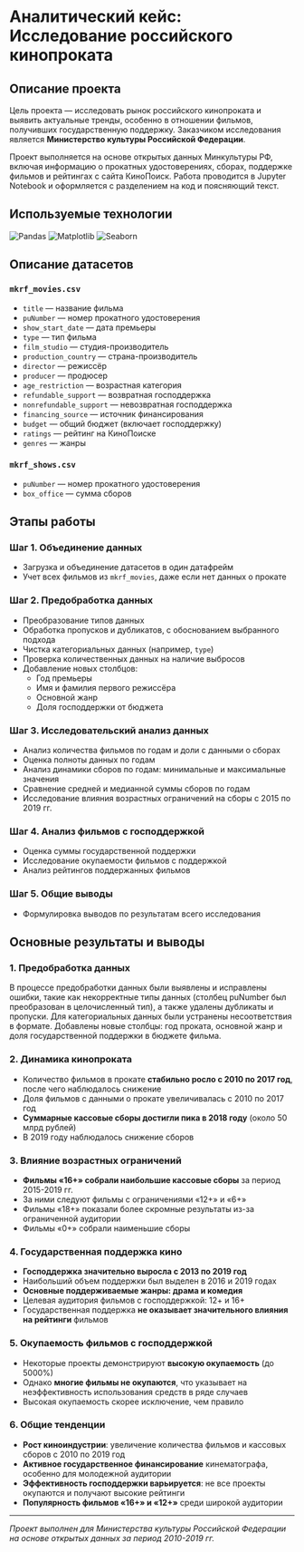 # Аналитический кейс: Исследование российского кинопроката

## Описание проекта

Цель проекта — исследовать рынок российского кинопроката и выявить актуальные тренды, особенно в отношении фильмов, получивших государственную поддержку. Заказчиком исследования является **Министерство культуры Российской Федерации**.

Проект выполняется на основе открытых данных Минкультуры РФ, включая информацию о прокатных удостоверениях, сборах, поддержке фильмов и рейтингах с сайта КиноПоиск. Работа проводится в Jupyter Notebook и оформляется с разделением на код и поясняющий текст.

## Используемые технологии

![Pandas](https://img.shields.io/badge/pandas-%23150458.svg?style=for-the-badge&logo=pandas&logoColor=white)
![Matplotlib](https://img.shields.io/badge/Matplotlib-%23ffffff.svg?style=for-the-badge&logo=Matplotlib&logoColor=black)
![Seaborn](https://img.shields.io/badge/Seaborn-%23150458.svg?style=for-the-badge&logo=python&logoColor=white)

## Описание датасетов

### `mkrf_movies.csv`
- `title` — название фильма
- `puNumber` — номер прокатного удостоверения
- `show_start_date` — дата премьеры
- `type` — тип фильма
- `film_studio` — студия-производитель
- `production_country` — страна-производитель
- `director` — режиссёр
- `producer` — продюсер
- `age_restriction` — возрастная категория
- `refundable_support` — возвратная господдержка
- `nonrefundable_support` — невозвратная господдержка
- `financing_source` — источник финансирования
- `budget` — общий бюджет (включает господдержку)
- `ratings` — рейтинг на КиноПоиске
- `genres` — жанры

### `mkrf_shows.csv`
- `puNumber` — номер прокатного удостоверения
- `box_office` — сумма сборов

## Этапы работы

### Шаг 1. Объединение данных
- Загрузка и объединение датасетов в один датафрейм
- Учет всех фильмов из `mkrf_movies`, даже если нет данных о прокате

### Шаг 2. Предобработка данных
- Преобразование типов данных
- Обработка пропусков и дубликатов, с обоснованием выбранного подхода
- Чистка категориальных данных (например, `type`)
- Проверка количественных данных на наличие выбросов
- Добавление новых столбцов:
  - Год премьеры
  - Имя и фамилия первого режиссёра
  - Основной жанр
  - Доля господдержки от бюджета

### Шаг 3. Исследовательский анализ данных
- Анализ количества фильмов по годам и доли с данными о сборах
- Оценка полноты данных по годам
- Анализ динамики сборов по годам: минимальные и максимальные значения
- Сравнение средней и медианной суммы сборов по годам
- Исследование влияния возрастных ограничений на сборы с 2015 по 2019 гг.

### Шаг 4. Анализ фильмов с господдержкой
- Оценка суммы государственной поддержки
- Исследование окупаемости фильмов с поддержкой
- Анализ рейтингов поддержанных фильмов

### Шаг 5. Общие выводы
- Формулировка выводов по результатам всего исследования

## Основные результаты и выводы

### 1. Предобработка данных
В процессе предобработки данных были выявлены и исправлены ошибки, такие как некорректные типы данных (столбец puNumber был преобразован в целочисленный тип), а также удалены дубликаты и пропуски. Для категориальных данных были устранены несоответствия в формате. Добавлены новые столбцы: год проката, основной жанр и доля государственной поддержки в бюджете фильма.

### 2. Динамика кинопроката
- Количество фильмов в прокате **стабильно росло с 2010 по 2017 год**, после чего наблюдалось снижение
- Доля фильмов с данными о прокате увеличивалась с 2010 по 2017 год
- **Суммарные кассовые сборы достигли пика в 2018 году** (около 50 млрд рублей)
- В 2019 году наблюдалось снижение сборов

### 3. Влияние возрастных ограничений
- **Фильмы «16+» собрали наибольшие кассовые сборы** за период 2015-2019 гг.
- За ними следуют фильмы с ограничениями «12+» и «6+»
- Фильмы «18+» показали более скромные результаты из-за ограниченной аудитории
- Фильмы «0+» собрали наименьшие сборы

### 4. Государственная поддержка кино
- **Господдержка значительно выросла с 2013 по 2019 год**
- Наибольший объем поддержки был выделен в 2016 и 2019 годах
- **Основные поддерживаемые жанры: драма и комедия**
- Целевая аудитория фильмов с господдержкой: 12+ и 16+
- Государственная поддержка **не оказывает значительного влияния на рейтинги** фильмов

### 5. Окупаемость фильмов с господдержкой
- Некоторые проекты демонстрируют **высокую окупаемость** (до 5000%)
- Однако **многие фильмы не окупаются**, что указывает на неэффективность использования средств в ряде случаев
- Высокая окупаемость скорее исключение, чем правило

### 6. Общие тенденции
- **Рост киноиндустрии**: увеличение количества фильмов и кассовых сборов с 2010 по 2019 год
- **Активное государственное финансирование** кинематографа, особенно для молодежной аудитории
- **Эффективность господдержки варьируется**: не все проекты окупаются и получают высокие рейтинги
- **Популярность фильмов «16+» и «12+»** среди широкой аудитории

---

*Проект выполнен для Министерства культуры Российской Федерации на основе открытых данных за период 2010-2019 гг.*
